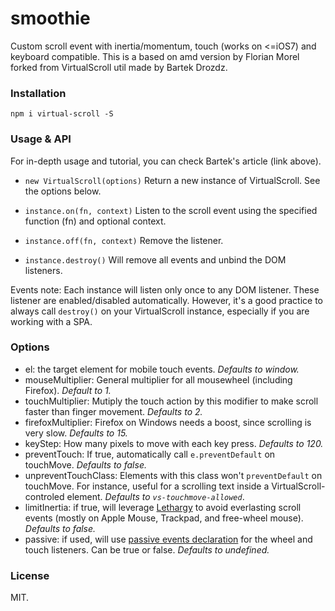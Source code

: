 smoothie
=====

Custom scroll event with inertia/momentum, touch (works on <=iOS7) and keyboard compatible.
This is a based on amd version by Florian Morel forked from VirtualScroll util made by Bartek Drozdz.

### Installation
```
npm i virtual-scroll -S
```

### Usage & API
For in-depth usage and tutorial, you can check Bartek's article (link above).

- `new VirtualScroll(options)`
Return a new instance of VirtualScroll. See the options below.

- `instance.on(fn, context)`
Listen to the scroll event using the specified function (fn) and optional context.

- `instance.off(fn, context)`
Remove the listener.

- `instance.destroy()`
Will remove all events and unbind the DOM listeners.

Events note:
Each instance will listen only once to any DOM listener. These listener are enabled/disabled automatically. However, it's a good practice to always call `destroy()` on your VirtualScroll instance, especially if you are working with a SPA.

### Options
- el: the target element for mobile touch events. *Defaults to window.*
- mouseMultiplier: General multiplier for all mousewheel (including Firefox). *Default to 1.*
- touchMultiplier: Mutiply the touch action by this modifier to make scroll faster than finger movement. *Defaults to 2.*
- firefoxMultiplier: Firefox on Windows needs a boost, since scrolling is very slow. *Defaults to 15.*
- keyStep: How many pixels to move with each key press. *Defaults to 120.*
- preventTouch: If true, automatically call `e.preventDefault` on touchMove. *Defaults to false.*
- unpreventTouchClass: Elements with this class won't `preventDefault` on touchMove. For instance, useful for a scrolling text inside a VirtualScroll-controled element. *Defaults to `vs-touchmove-allowed`*.
- limitInertia: if true, will leverage [Lethargy](https://github.com/d4nyll/lethargy) to avoid everlasting scroll events (mostly on Apple Mouse, Trackpad, and free-wheel mouse). *Defaults to false.*
- passive: if used, will use [passive events declaration](https://developer.mozilla.org/en-US/docs/Web/API/EventTarget/addEventListener#Improving_scrolling_performance_with_passive_listeners) for the wheel and touch listeners. Can be true or false. *Defaults to undefined.*

### License
MIT.
